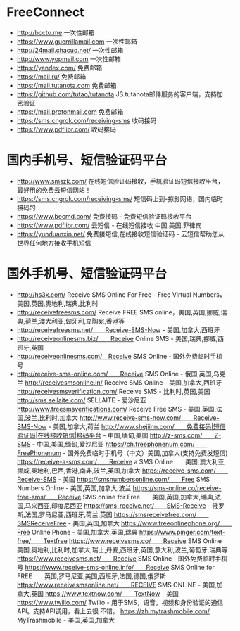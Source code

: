 # FreeConnect
- http://bccto.me    一次性邮箱
- https://www.guerrillamail.com    一次性邮箱
- http://24mail.chacuo.net/    一次性邮箱
- http://www.yopmail.com    一次性邮箱
- https://yandex.com/    免费邮箱
- https://mail.ru/    免费邮箱
- https://mail.tutanota.com    免费邮箱
- https://github.com/tutao/tutanota    JS.tutanota邮件服务的客户端，支持加密验证
- https://mail.protonmail.com    免费邮箱
- https://sms.cngrok.com/receiving-sms    收码接码
- https://www.pdflibr.com/    收码接码
# 国内手机号、短信验证码平台
- http://www.smszk.com/   在线短信验证码接收，手机验证码短信接收平台，最好用的免费云短信网站！
- https://sms.cngrok.com/receiving-sms/    短信码上到-掠影网络，国内临时接码的
- https://www.becmd.com/   免费接码 - 免费短信验证码接收平台
- https://www.pdflibr.com/    云短信 - 在线短信接收 中国,美国,菲律宾
- https://yunduanxin.net/    免费接短信,在线接收短信验证码 - 云短信帮助您从世界任何地方接收手机短信
# 国外手机号、短信验证码平台
- http://hs3x.com/    Receive SMS Online For Free - Free Virtual Numbers，-美国,英国,奥地利,瑞典,比利时
- http://receivefreesms.com/    Receive FREE SMS online，美国,英国,挪威,瑞典,荷兰,澳大利亚,匈牙利,立陶宛,香港等
- http://receivefreesms.net/　　Receive-SMS-Now - 美国,加拿大,西班牙
- http://receiveonlinesms.biz/　　Receive Online SMS - 美国,瑞典,挪威,西班牙,英国
- http://receiveonlinesms.com/　Receive SMS Online - 国外免费临时手机号
- http://receive-sms-online.com/　　Receive SMS Online - 俄国,英国,乌克兰
http://receivesmsonline.in/     Receive SMS Online - 美国,加拿大,西班牙
http://receivesmsverification.com/      Receive SMS - 比利时,英国,美国
http://sms.sellaite.com/        SELLAITE - 爱沙尼亚
http://www.freesmsverifications.com/    Receive Free SMS - 美国,英国,法国,波兰,比利时,加拿大
http://www.receive-sms-now.com/　　Receive-SMS-Now - 美国,加拿大,荷兰
http://www.shejiinn.com/　　免费接码|短信验证码|在线接收短信|接码平台 - 中国,缅甸,美国
http://z-sms.com/　　Z-SMS - 中国,美国,缅甸,爱沙尼亚
https://ch.freephonenum.com/　　FreePhonenum - 国外免费临时手机号（中文）美国,加拿大(支持免费发短信)
https://receive-a-sms.com/　　Receive a SMS Online　　美国,澳大利亚,挪威,奥地利,巴西,香港,南非,波兰,英国,加拿大
https://receive-sms.com/　　Receive-SMS - 美国
https://smsnumbersonline.com/　　Free SMS Numbers Online - 美国,英国,加拿大,波兰
https://sms-online.co/receive-free-sms/　　Receive SMS online for Free　　美国,英国,加拿大,瑞典,法国,马来西亚,印度尼西亚
https://sms-receive.net/　　SMS-Receive - 俄罗斯,法国,罗马尼亚,西班牙,荷兰,英国
https://smsreceivefree.com/　　SMSReceiveFree - 美国,英国,加拿大
https://www.freeonlinephone.org/　　Free Online Phone - 美国,加拿大,英国,瑞典
https://www.pinger.com/text-free/　　Textfree
https://www.receivesms.co/　　Receive SMS Online　　美国,奥地利,比利时,加拿大,瑞士,丹麦,西班牙,英国,意大利,波兰,葡萄牙,瑞典等
https://www.receivesms.net/　　Receive SMS Online - 国外免费临时手机号
https://www.receive-sms-online.info/　　Receive SMS Online for FREE　　英国,罗马尼亚,美国,西班牙,法国,德国,俄罗斯
https://www.receivesmsonline.net/　　RECEIVE SMS ONLINE - 美国,加拿大,英国
https://www.textnow.com/　　TextNow - 美国
https://www.twilio.com/        Twilio - 用于SMS，语音，视频和身份验证的通信API。支持API调用，看上去很         不错。
https://zh.mytrashmobile.com/	MyTrashmobile - 美国,英国,加拿大